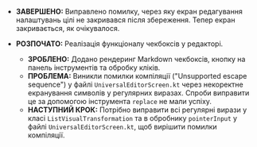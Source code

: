 - **ЗАВЕРШЕНО:** Виправлено помилку, через яку екран редагування налаштувань цілі не закривався після збереження. Тепер екран закривається, як очікувалося.

- **РОЗПОЧАТО:** Реалізація функціоналу чекбоксів у редакторі.
  - **ЗРОБЛЕНО:** Додано рендеринг Markdown чекбоксів, кнопку на панель інструментів та обробку кліків.
  - **ПРОБЛЕМА:** Виникли помилки компіляції ("Unsupported escape sequence") у файлі `UniversalEditorScreen.kt` через некоректне екранування символів у регулярних виразах. Спроби виправити це за допомогою інструмента `replace` не мали успіху.
  - **НАСТУПНИЙ КРОК:** Потрібно виправити всі регулярні вирази у класі `ListVisualTransformation` та в обробнику `pointerInput` у файлі `UniversalEditorScreen.kt`, щоб вирішити помилки компіляції.